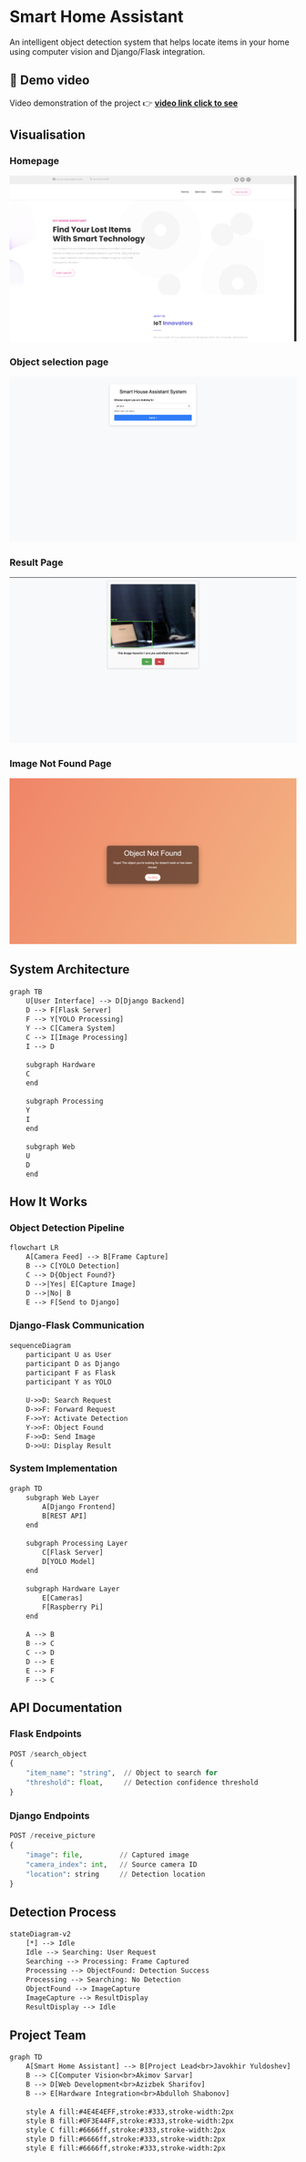 # Smart Home Assistant

An intelligent object detection system that helps locate items in your home using computer vision and Django/Flask integration.

## 🎥 Demo video

Video demonstration of the project 👉 **[video link click to see](https://drive.google.com/file/d/1okLPC6asEOXA9_uM1gL_0CQZOY_8wBoK/view)**  



## Visualisation

### Homepage

<img alt="homepage" src="./media/images/image copy 3.png" />

### Object selection page

<img alt="homepage" src="./media/images/image copy 2.png"/>

### Result Page

<img alt="homepage" src="./media/images/image.png"/>

### Image Not Found Page

<img alt="homepage" src="./media/images/image copy.png"/>

## System Architecture

```mermaid
graph TB
    U[User Interface] --> D[Django Backend]
    D --> F[Flask Server]
    F --> Y[YOLO Processing]
    Y --> C[Camera System]
    C --> I[Image Processing]
    I --> D
    
    subgraph Hardware
    C
    end
    
    subgraph Processing
    Y
    I
    end
    
    subgraph Web
    U
    D
    end
```

## How It Works

### Object Detection Pipeline

```mermaid
flowchart LR
    A[Camera Feed] --> B[Frame Capture]
    B --> C[YOLO Detection]
    C --> D{Object Found?}
    D -->|Yes| E[Capture Image]
    D -->|No| B
    E --> F[Send to Django]
```

### Django-Flask Communication

```mermaid
sequenceDiagram
    participant U as User
    participant D as Django
    participant F as Flask
    participant Y as YOLO
    
    U->>D: Search Request
    D->>F: Forward Request
    F->>Y: Activate Detection
    Y->>F: Object Found
    F->>D: Send Image
    D->>U: Display Result
```

### System Implementation

```mermaid
graph TD
    subgraph Web Layer
        A[Django Frontend]
        B[REST API]
    end
    
    subgraph Processing Layer
        C[Flask Server]
        D[YOLO Model]
    end
    
    subgraph Hardware Layer
        E[Cameras]
        F[Raspberry Pi]
    end
    
    A --> B
    B --> C
    C --> D
    D --> E
    E --> F
    F --> C
```

## API Documentation

### Flask Endpoints

```python
POST /search_object
{
    "item_name": "string",  // Object to search for
    "threshold": float,     // Detection confidence threshold
}
```

### Django Endpoints

```python
POST /receive_picture
{
    "image": file,         // Captured image
    "camera_index": int,   // Source camera ID
    "location": string     // Detection location
}
```

## Detection Process

```mermaid
stateDiagram-v2
    [*] --> Idle
    Idle --> Searching: User Request
    Searching --> Processing: Frame Captured
    Processing --> ObjectFound: Detection Success
    Processing --> Searching: No Detection
    ObjectFound --> ImageCapture
    ImageCapture --> ResultDisplay
    ResultDisplay --> Idle
```

## Project Team

```mermaid
graph TD
    A[Smart Home Assistant] --> B[Project Lead<br>Javokhir Yuldoshev]
    B --> C[Computer Vision<br>Akimov Sarvar]
    B --> D[Web Development<br>Azizbek Sharifov]
    B --> E[Hardware Integration<br>Abdulloh Shabonov]

    style A fill:#4E4E4EFF,stroke:#333,stroke-width:2px
    style B fill:#0F3E44FF,stroke:#333,stroke-width:2px
    style C fill:#6666ff,stroke:#333,stroke-width:2px
    style D fill:#6666ff,stroke:#333,stroke-width:2px
    style E fill:#6666ff,stroke:#333,stroke-width:2px
```
